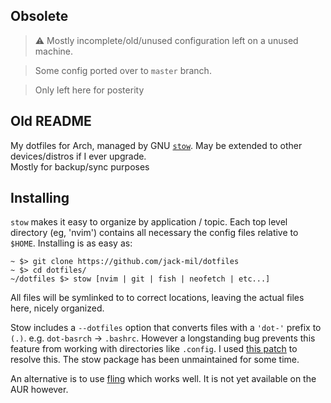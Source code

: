 ## Obsolete ##
> :warning: Mostly incomplete/old/unused configuration left on a unused machine.

> Some config ported over to `master` branch.

> Only left here for posterity


## Old README ##
My dotfiles for Arch, managed by GNU [`stow`](https://www.gnu.org/software/stow/). May be extended to other devices/distros if I ever upgrade.  
Mostly for backup/sync purposes  

## Installing 
`stow` makes it easy to organize by application / topic. Each top level directory (eg, 'nvim') contains all necessary the config files relative to `$HOME`. Installing is as easy as:
```
~ $> git clone https://github.com/jack-mil/dotfiles  
~ $> cd dotfiles/  
~/dotfiles $> stow [nvim | git | fish | neofetch | etc...]  
```

All files will be symlinked to to correct locations, leaving the actual files here, nicely organized.

Stow includes a `--dotfiles` option that converts files with a `'dot-'` prefix to `(.)`. e.g. `dot-basrch` -> `.bashrc`. However a longstanding bug prevents this feature from working with directories like `.config`. I used [this patch](https://aur.archlinux.org/packages/stow-dotfiles-git/) to resolve this. The stow package has been unmaintained for some time. 

An alternative is to use [fling](https://github.com/bbkane/fling) which works well. It is not yet available on the AUR however.
